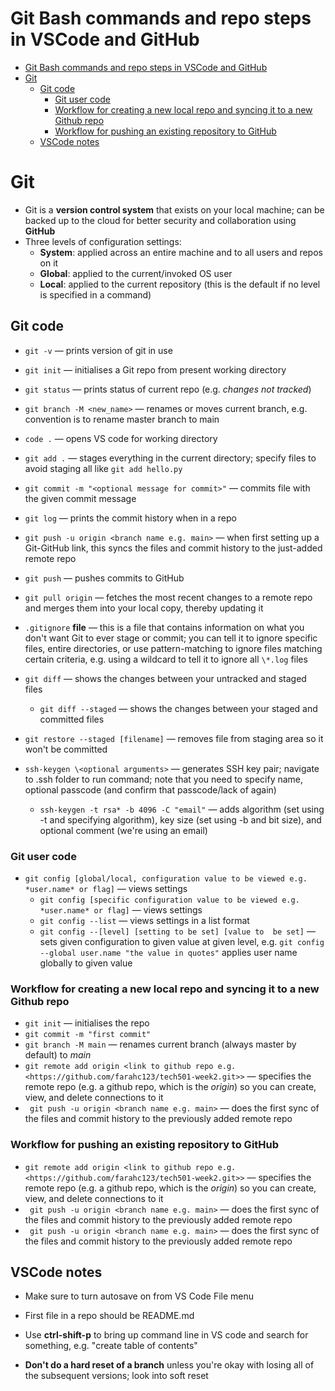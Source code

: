 # Git Bash commands and repo steps in VSCode and GitHub

- [Git Bash commands and repo steps in VSCode and GitHub](#git-bash-commands-and-repo-steps-in-vscode-and-github)
- [Git](#git)
  - [Git code](#git-code)
    - [Git user code](#git-user-code)
    - [Workflow for creating a new local repo and syncing it to a new Github repo](#workflow-for-creating-a-new-local-repo-and-syncing-it-to-a-new-github-repo)
    - [Workflow for pushing an existing repository to GitHub](#workflow-for-pushing-an-existing-repository-to-github)
  - [VSCode notes](#vscode-notes)

# Git

- Git is a **version control system** that exists on your local machine; can be backed up to the cloud for better security and collaboration using **GitHub**
- Three levels of configuration settings:
  - **System**: applied across an entire machine and to all users and repos on it 
  - **Global**: applied to the current/invoked OS user 
  - **Local**: applied to the current repository (this is the default if no level is specified in a command)

## Git code

-   `git -v` — prints version of git in use

- `git init` — initialises a Git repo from present working directory

-   `git status` — prints status of current repo (e.g. *changes not tracked*)

-   `git branch -M <new_name>` — renames or moves current branch, e.g. convention is to rename master branch to main

-   `code .` — opens VS code for working directory

-   `git add .` — stages everything in the current directory; specify files to avoid staging all like `git add hello.py`

-   `git commit -m "<optional message for commit>"` — commits file with the given commit message

-  `git log` — prints the commit history when in a repo
-    `git push -u origin <branch name e.g. main>` — when first setting up a Git-GitHub link, this syncs the files and commit history to the just-added remote repo
-    `git push` — pushes commits to GitHub
-   `git pull origin` — fetches the most recent changes to a remote repo and merges them into your local copy, thereby updating it
-   `.gitignore` **file** — this is a file that contains information on what you don't want Git to ever stage or commit; you can tell it to ignore specific files, entire directories, or use pattern-matching to ignore files matching certain criteria, e.g. using a wildcard to tell it to ignore all `\*.log` files
-   `git diff` — shows the changes between your untracked and staged files
    -   `git diff --staged` — shows the changes between your staged and committed files
-   `git restore --staged [filename]` — removes file from staging area so it won't be committed 
-   `ssh-keygen \<optional arguments>` — generates SSH key pair; navigate to .ssh folder to run command; note that you need to specify name, optional passcode (and confirm that passcode/lack of again)
    -    `ssh-keygen -t rsa* -b 4096 -C "email"` — adds algorithm (set using -t and specifying algorithm), key size (set using -b and bit size), and optional comment (we're using an email)


### Git user code

-  `git config [global/local, configuration value to be viewed e.g. *user.name* or flag]` — views settings
    -   `git config [specific configuration value to be viewed e.g. *user.name* or flag]` — views settings
    -   `git config --list` — views settings in a list format
    -   `git config --[level] [setting to be set] [value to  be set]` — sets given configuration to given value at given level, e.g. `git config --global user.name "the value in quotes"` applies user name globally to given value

### Workflow for creating a new local repo and syncing it to a new Github repo

-   `git init` — initialises the repo
-   `git commit -m "first commit"` 
- `git branch -M main` — renames current branch (always master by default) to *main*
-   `git remote add origin <link to github repo e.g. <https://github.com/farahc123/tech501-week2.git>>` — specifies the remote repo (e.g. a github repo, which is the *origin*) so you can create, view, and delete connections to it
-   ` git push -u origin <branch name e.g. main>` — does the first sync of the files and commit history to the previously added remote repo


### Workflow for pushing an existing repository to GitHub

-   `git remote add origin <link to github repo e.g. <https://github.com/farahc123/tech501-week2.git>>` — specifies the remote repo (e.g. a github repo, which is the *origin*) so you can create, view, and delete connections to it
-   ` git push -u origin <branch name e.g. main>` — does the first sync of the files and commit history to the previously added remote repo
-   ` git push -u origin <branch name e.g. main>` — does the first sync of the files and commit history to the previously added remote repo

## VSCode notes

-   Make sure to turn autosave on from VS Code File menu

-   First file in a repo should be README.md

-   Use **ctrl-shift-p** to bring up command line in VS code and search for something, e.g. "create table of contents"

-   **Don't do a hard reset of a branch** unless you're okay with losing all of the subsequent versions; look into soft reset